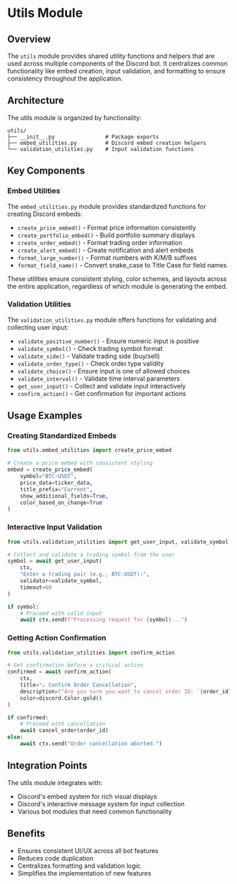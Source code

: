 # Utils Module

## Overview

The `utils` module provides shared utility functions and helpers that are used across multiple components of the Discord bot. It centralizes common functionality like embed creation, input validation, and formatting to ensure consistency throughout the application.

## Architecture

The utils module is organized by functionality:

```
utils/
├── __init__.py                # Package exports
├── embed_utilities.py         # Discord embed creation helpers
└── validation_utilities.py    # Input validation functions
```

## Key Components

### Embed Utilities

The `embed_utilities.py` module provides standardized functions for creating Discord embeds:

* `create_price_embed()` - Format price information consistently
* `create_portfolio_embed()` - Build portfolio summary displays
* `create_order_embed()` - Format trading order information
* `create_alert_embed()` - Create notification and alert embeds
* `format_large_number()` - Format numbers with K/M/B suffixes
* `format_field_name()` - Convert snake_case to Title Case for field names

These utilities ensure consistent styling, color schemes, and layouts across the entire application, regardless of which module is generating the embed.

### Validation Utilities

The `validation_utilities.py` module offers functions for validating and collecting user input:

* `validate_positive_number()` - Ensure numeric input is positive
* `validate_symbol()` - Check trading symbol format
* `validate_side()` - Validate trading side (buy/sell)
* `validate_order_type()` - Check order type validity
* `validate_choice()` - Ensure input is one of allowed choices
* `validate_interval()` - Validate time interval parameters
* `get_user_input()` - Collect and validate input interactively
* `confirm_action()` - Get confirmation for important actions

## Usage Examples

### Creating Standardized Embeds

```python
from utils.embed_utilities import create_price_embed

# Create a price embed with consistent styling
embed = create_price_embed(
    symbol="BTC-USDT",
    price_data=ticker_data,
    title_prefix="Current",
    show_additional_fields=True,
    color_based_on_change=True
)
```

### Interactive Input Validation

```python
from utils.validation_utilities import get_user_input, validate_symbol

# Collect and validate a trading symbol from the user
symbol = await get_user_input(
    ctx,
    "Enter a trading pair (e.g., BTC-USDT):",
    validator=validate_symbol,
    timeout=60
)

if symbol:
    # Proceed with valid input
    await ctx.send(f"Processing request for {symbol}...")
```

### Getting Action Confirmation

```python
from utils.validation_utilities import confirm_action

# Get confirmation before a critical action
confirmed = await confirm_action(
    ctx,
    title="⚠️ Confirm Order Cancellation",
    description=f"Are you sure you want to cancel order ID: `{order_id}`?",
    color=discord.Color.gold()
)

if confirmed:
    # Proceed with cancellation
    await cancel_order(order_id)
else:
    await ctx.send("Order cancellation aborted.")
```

## Integration Points

The utils module integrates with:

* Discord's embed system for rich visual displays
* Discord's interactive message system for input collection
* Various bot modules that need common functionality

## Benefits

* Ensures consistent UI/UX across all bot features
* Reduces code duplication
* Centralizes formatting and validation logic
* Simplifies the implementation of new features
